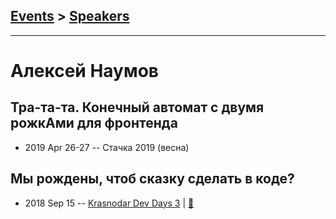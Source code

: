 ## [Events](../README.md) > [Speakers](../speakers.md)
---

# Алексей Наумов

## Тра-та-та. Конечный автомат с двумя рожкАми для фронтенда
- 2019 Apr 26-27 -- Стачка 2019 (весна)    
## Мы рождены, чтоб сказку сделать в коде?
- 2018 Sep 15 -- [Krasnodar Dev Days 3](https://www.youtube.com/watch?v=aUoWXJWD7nA)  | [:notebook:](https://yadi.sk/i/jJ_gFgDIoKH-Mw)  
